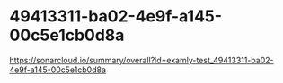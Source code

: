 # 49413311-ba02-4e9f-a145-00c5e1cb0d8a
https://sonarcloud.io/summary/overall?id=examly-test_49413311-ba02-4e9f-a145-00c5e1cb0d8a
